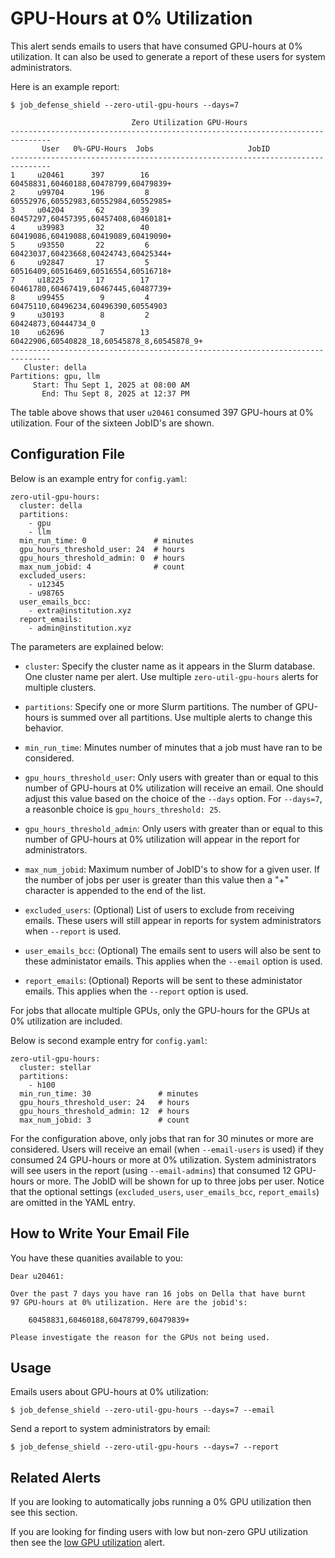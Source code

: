# GPU-Hours at 0% Utilization

This alert sends emails to users that have consumed GPU-hours
at 0% utilization. It can also be used to generate a report of these users for
system administrators.

Here is an example report:

```
$ job_defense_shield --zero-util-gpu-hours --days=7

                           Zero Utilization GPU-Hours
-------------------------------------------------------------------------------
       User   0%-GPU-Hours  Jobs                     JobID                    
-------------------------------------------------------------------------------
1     u20461      397        16           60458831,60460188,60478799,60479839+
2     u99704      196         8           60552976,60552983,60552984,60552985+
3     u04204       62        39           60457297,60457395,60457408,60460181+
4     u39983       32        40           60419086,60419088,60419089,60419090+
5     u93550       22         6           60423037,60423668,60424743,60425344+
6     u92847       17         5           60516409,60516469,60516554,60516718+
7     u18225       17        17           60461780,60467419,60467445,60487739+
8     u99455        9         4            60475110,60496234,60496390,60554903
9     u30193        8         2                            60424873,60444734_0
10    u62696        7        13    60422906,60540828_18,60545878_8,60545878_9+
-------------------------------------------------------------------------------
   Cluster: della
Partitions: gpu, llm
     Start: Thu Sept 1, 2025 at 08:00 AM
       End: Thu Sept 8, 2025 at 12:37 PM
```

The table above shows that user `u20461` consumed 397 GPU-hours at 0% utilization.
Four of the sixteen JobID's are shown.

## Configuration File

Below is an example entry for `config.yaml`:

```
zero-util-gpu-hours:
  cluster: della
  partitions:
    - gpu
    - llm
  min_run_time: 0               # minutes
  gpu_hours_threshold_user: 24  # hours
  gpu_hours_threshold_admin: 0  # hours
  max_num_jobid: 4              # count
  excluded_users:
    - u12345
    - u98765
  user_emails_bcc:
    - extra@institution.xyz
  report_emails:
    - admin@institution.xyz
```

The parameters are explained below:

- `cluster`: Specify the cluster name as it appears in the Slurm database. One cluster name
per alert. Use multiple `zero-util-gpu-hours` alerts for multiple clusters.

- `partitions`: Specify one or more Slurm partitions. The number of GPU-hours is summed over all partitions.
Use multiple alerts to change this behavior.

- `min_run_time`: Minutes number of minutes that a job must have ran to be considered.

- `gpu_hours_threshold_user`: Only users with greater than or equal to this number of GPU-hours at 0% utilization
will receive an email. One should adjust this value based on the choice of the `--days` option. For
`--days=7`, a reasonble choice is `gpu_hours_threshold: 25`.

- `gpu_hours_threshold_admin`: Only users with greater than or equal to this number of GPU-hours at 0% utilization
will appear in the report for administrators.

- `max_num_jobid`: Maximum number of JobID's to show for a given user. If the number of
jobs per user is greater than this value then a "+" character is appended to the end of the list.

- `excluded_users`: (Optional) List of users to exclude from receiving emails. These users will still appear
in reports for system administrators when `--report` is used.

- `user_emails_bcc`: (Optional) The emails sent to users will also be sent to these administator emails. This applies
when the `--email` option is used.

- `report_emails`: (Optional) Reports will be sent to these administator emails. This applies
when the `--report` option is used.

For jobs that allocate multiple GPUs, only the GPU-hours
for the GPUs at 0% utilization are included.

Below is second example entry for `config.yaml`:

```
zero-util-gpu-hours:
  cluster: stellar
  partitions:
    - h100
  min_run_time: 30               # minutes
  gpu_hours_threshold_user: 24   # hours
  gpu_hours_threshold_admin: 12  # hours
  max_num_jobid: 3               # count
```

For the configuration above, only jobs that ran for 30 minutes or more are considered. Users will receive
an email (when `--email-users` is used) if they consumed 24 GPU-hours or more at 0% utilization. System
administrators will see users in the report (using `--email-admins`) that consumed 12 GPU-hours or more.
The JobID will be shown for up to three jobs per user. Notice that the optional settings
(`excluded_users`, `user_emails_bcc`, `report_emails`) are omitted in the YAML entry.


## How to Write Your Email File

You have these quanities available to you:

```
Dear u20461:

Over the past 7 days you have ran 16 jobs on Della that have burnt
97 GPU-hours at 0% utilization. Here are the jobid's:

    60458831,60460188,60478799,60479839+

Please investigate the reason for the GPUs not being used.
```

## Usage

Emails users about GPU-hours at 0% utilization: 

```
$ job_defense_shield --zero-util-gpu-hours --days=7 --email
```

Send a report to system administrators by email:

```
$ job_defense_shield --zero-util-gpu-hours --days=7 --report
```

## Related Alerts

If you are looking to automatically jobs running a 0% GPU utilization then
see this section.

If you are looking for finding users with low but non-zero GPU utilization then
see the [low GPU utilization](low_gpu_util.md) alert.
